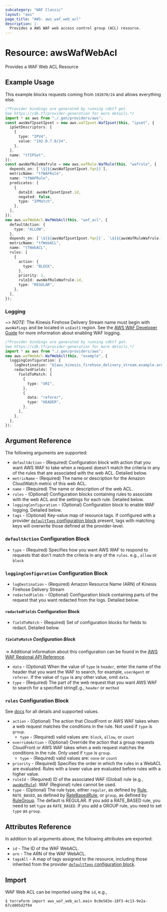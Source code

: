 ```yaml
---
subcategory: "WAF Classic"
layout: "aws"
page_title: "AWS: aws_waf_web_acl"
description: |-
  Provides a AWS WAF web access control group (ACL) resource.
---
```


# Resource: awsWafWebAcl

Provides a WAF Web ACL Resource

## Example Usage

This example blocks requests coming from `192070/24` and allows everything else.

```typescript
/*Provider bindings are generated by running cdktf get.
See https://cdk.tf/provider-generation for more details.*/
import * as aws from "./.gen/providers/aws";
const awsWafIpsetIpset = new aws.wafIpset.WafIpset(this, "ipset", {
  ipSetDescriptors: [
    {
      type: "IPV4",
      value: "192.0.7.0/24",
    },
  ],
  name: "tfIPSet",
});
const awsWafRuleWafrule = new aws.wafRule.WafRule(this, "wafrule", {
  depends_on: [`\${${awsWafIpsetIpset.fqn}}`],
  metricName: "tfWAFRule",
  name: "tfWAFRule",
  predicates: [
    {
      dataId: awsWafIpsetIpset.id,
      negated: false,
      type: "IPMatch",
    },
  ],
});
new aws.wafWebAcl.WafWebAcl(this, "waf_acl", {
  defaultAction: {
    type: "ALLOW",
  },
  depends_on: [`\${${awsWafIpsetIpset.fqn}}`, `\${${awsWafRuleWafrule.fqn}}`],
  metricName: "tfWebACL",
  name: "tfWebACL",
  rules: [
    {
      action: {
        type: "BLOCK",
      },
      priority: 1,
      ruleId: awsWafRuleWafrule.id,
      type: "REGULAR",
    },
  ],
});

```

### Logging

\~> *NOTE:* The Kinesis Firehose Delivery Stream name must begin with `awsWafLogs` and be located in `usEast1` region. See the [AWS WAF Developer Guide](https://docs.aws.amazon.com/waf/latest/developerguide/logging.html) for more information about enabling WAF logging.

```typescript
/*Provider bindings are generated by running cdktf get.
See https://cdk.tf/provider-generation for more details.*/
import * as aws from "./.gen/providers/aws";
new aws.wafWebAcl.WafWebAcl(this, "example", {
  loggingConfiguration: {
    logDestination: "${aws_kinesis_firehose_delivery_stream.example.arn}",
    redactedFields: {
      fieldToMatch: [
        {
          type: "URI",
        },
        {
          data: "referer",
          type: "HEADER",
        },
      ],
    },
  },
});

```

## Argument Reference

The following arguments are supported:

* `defaultAction` - (Required) Configuration block with action that you want AWS WAF to take when a request doesn't match the criteria in any of the rules that are associated with the web ACL. Detailed below.
* `metricName` - (Required) The name or description for the Amazon CloudWatch metric of this web ACL.
* `name` - (Required) The name or description of the web ACL.
* `rules` - (Optional) Configuration blocks containing rules to associate with the web ACL and the settings for each rule. Detailed below.
* `loggingConfiguration` - (Optional) Configuration block to enable WAF logging. Detailed below.
* `tags` - (Optional) Key-value map of resource tags. If configured with a provider [`defaultTags` configuration block](https://registry.terraform.io/providers/hashicorp/aws/latest/docs#default_tags-configuration-block) present, tags with matching keys will overwrite those defined at the provider-level.

### `defaultAction` Configuration Block

* `type` - (Required) Specifies how you want AWS WAF to respond to requests that don't match the criteria in any of the `rules`.
  e.g., `allow` or `block`

### `loggingConfiguration` Configuration Block

* `logDestination` - (Required) Amazon Resource Name (ARN) of Kinesis Firehose Delivery Stream
* `redactedFields` - (Optional) Configuration block containing parts of the request that you want redacted from the logs. Detailed below.

#### `redactedFields` Configuration Block

* `fieldToMatch` - (Required) Set of configuration blocks for fields to redact. Detailed below.

##### `fieldToMatch` Configuration Block

\-> Additional information about this configuration can be found in the [AWS WAF Regional API Reference](https://docs.aws.amazon.com/waf/latest/APIReference/API_regional_FieldToMatch.html).

* `data` - (Optional) When the value of `type` is `header`, enter the name of the header that you want the WAF to search, for example, `userAgent` or `referer`. If the value of `type` is any other value, omit `data`.
* `type` - (Required) The part of the web request that you want AWS WAF to search for a specified stringE.g., `header` or `method`

### `rules` Configuration Block

See [docs](http://docs.aws.amazon.com/waf/latest/APIReference/API_ActivatedRule.html) for all details and supported values.

* `action` - (Optional) The action that CloudFront or AWS WAF takes when a web request matches the conditions in the rule. Not used if `type` is `group`.
  * `type` - (Required) valid values are: `block`, `allow`, or `count`
* `overrideAction` - (Optional) Override the action that a group requests CloudFront or AWS WAF takes when a web request matches the conditions in the rule. Only used if `type` is `group`.
  * `type` - (Required) valid values are: `none` or `count`
* `priority` - (Required) Specifies the order in which the rules in a WebACL are evaluated.
  Rules with a lower value are evaluated before rules with a higher value.
* `ruleId` - (Required) ID of the associated WAF (Global) rule (e.g., [`awsWafRule`](/docs/providers/aws/r/waf_rule.html)). WAF (Regional) rules cannot be used.
* `type` - (Optional) The rule type, either `regular`, as defined by [Rule](http://docs.aws.amazon.com/waf/latest/APIReference/API_Rule.html), `RATE_BASED`, as defined by [RateBasedRule](http://docs.aws.amazon.com/waf/latest/APIReference/API_RateBasedRule.html), or `group`, as defined by [RuleGroup](https://docs.aws.amazon.com/waf/latest/APIReference/API_RuleGroup.html). The default is REGULAR. If you add a RATE\_BASED rule, you need to set `type` as `RATE_BASED`. If you add a GROUP rule, you need to set `type` as `group`.

## Attributes Reference

In addition to all arguments above, the following attributes are exported:

* `id` - The ID of the WAF WebACL.
* `arn` - The ARN of the WAF WebACL.
* `tagsAll` - A map of tags assigned to the resource, including those inherited from the provider [`defaultTags` configuration block](https://registry.terraform.io/providers/hashicorp/aws/latest/docs#default_tags-configuration-block).

## Import

WAF Web ACL can be imported using the `id`, e.g.,

```console
$ terraform import aws_waf_web_acl.main 0c8e583e-18f3-4c13-9e2a-67c4805d2f94
```
